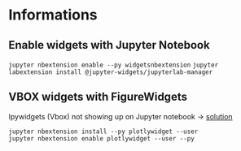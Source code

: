 # Informations 

## Enable widgets with Jupyter Notebook

`jupyter nbextension enable --py widgetsnbextension`
`jupyter labextension install @jupyter-widgets/jupyterlab-manager`

## VBOX widgets with FigureWidgets

Ipywidgets (Vbox) not showing up on Jupyter notebook -> [solution](https://stackoverflow.com/questions/66371006/ipywidgets-vbox-not-showing-up-on-jupyter-notebook)

```shell
jupyter nbextension install --py plotlywidget --user
jupyter nbextension enable plotlywidget --user --py
```
